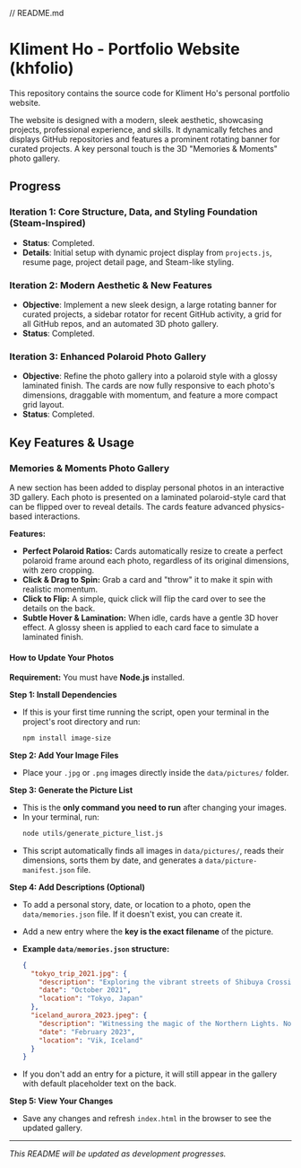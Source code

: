 // README.md
# Kliment Ho - Portfolio Website (khfolio)

This repository contains the source code for Kliment Ho's personal portfolio website.

The website is designed with a modern, sleek aesthetic, showcasing projects, professional experience, and skills. It dynamically fetches and displays GitHub repositories and features a prominent rotating banner for curated projects. A key personal touch is the 3D "Memories & Moments" photo gallery.

## Progress

### Iteration 1: Core Structure, Data, and Styling Foundation (Steam-Inspired)
-   **Status**: Completed.
-   **Details**: Initial setup with dynamic project display from `projects.js`, resume page, project detail page, and Steam-like styling.

### Iteration 2: Modern Aesthetic & New Features
-   **Objective**: Implement a new sleek design, a large rotating banner for curated projects, a sidebar rotator for recent GitHub activity, a grid for all GitHub repos, and an automated 3D photo gallery.
-   **Status**: Completed.

### Iteration 3: Enhanced Polaroid Photo Gallery
-   **Objective**: Refine the photo gallery into a polaroid style with a glossy laminated finish. The cards are now fully responsive to each photo's dimensions, draggable with momentum, and feature a more compact grid layout.
-   **Status**: Completed.

## Key Features & Usage

### Memories & Moments Photo Gallery

A new section has been added to display personal photos in an interactive 3D gallery. Each photo is presented on a laminated polaroid-style card that can be flipped over to reveal details. The cards feature advanced physics-based interactions.

**Features:**
-   **Perfect Polaroid Ratios:** Cards automatically resize to create a perfect polaroid frame around each photo, regardless of its original dimensions, with zero cropping.
-   **Click & Drag to Spin:** Grab a card and "throw" it to make it spin with realistic momentum.
-   **Click to Flip:** A simple, quick click will flip the card over to see the details on the back.
-   **Subtle Hover & Lamination:** When idle, cards have a gentle 3D hover effect. A glossy sheen is applied to each card face to simulate a laminated finish.

#### How to Update Your Photos

**Requirement:** You must have **Node.js** installed.

**Step 1: Install Dependencies**
-   If this is your first time running the script, open your terminal in the project's root directory and run:
    ```bash
    npm install image-size
    ```

**Step 2: Add Your Image Files**
-   Place your `.jpg` or `.png` images directly inside the `data/pictures/` folder.

**Step 3: Generate the Picture List**
-   This is the **only command you need to run** after changing your images.
-   In your terminal, run:
    ```bash
    node utils/generate_picture_list.js
    ```
-   This script automatically finds all images in `data/pictures/`, reads their dimensions, sorts them by date, and generates a `data/picture-manifest.json` file.

**Step 4: Add Descriptions (Optional)**
-   To add a personal story, date, or location to a photo, open the `data/memories.json` file. If it doesn't exist, you can create it.
-   Add a new entry where the **key is the exact filename** of the picture.

-   **Example `data/memories.json` structure:**
    ```json
    {
      "tokyo_trip_2021.jpg": {
        "description": "Exploring the vibrant streets of Shibuya Crossing. The energy was electric!",
        "date": "October 2021",
        "location": "Tokyo, Japan"
      },
      "iceland_aurora_2023.jpeg": {
        "description": "Witnessing the magic of the Northern Lights. No photo can do it justice.",
        "date": "February 2023",
        "location": "Vik, Iceland"
      }
    }
    ```
-   If you don't add an entry for a picture, it will still appear in the gallery with default placeholder text on the back.

**Step 5: View Your Changes**
-   Save any changes and refresh `index.html` in the browser to see the updated gallery.

---
*This README will be updated as development progresses.*